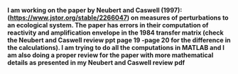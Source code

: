 **I am working on the paper by Neubert and Caswell (1997): (https://www.jstor.org/stable/2266047) on measures of perturbations to an ecological system. The paper has errors in their computation of reactivity and amplification envelope in the 1984 transfer matrix (check the Neubert and Caswell review ppt page 19 -page 20 for the difference in the calculations). I am trying to do all the computations in MATLAB and I am also doing a proper review for the paper with more mathematical details as presented in my Neubert and Caswell review pdf** 
